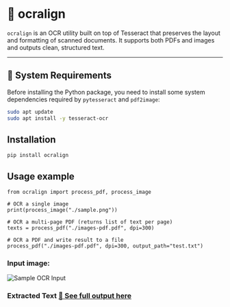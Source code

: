 # 🧾 ocralign

`ocralign` is an OCR utility built on top of Tesseract that preserves the layout and formatting of scanned documents. It supports both PDFs and images and outputs clean, structured text.

---

## 🔧 System Requirements

Before installing the Python package, you need to install some system dependencies required by `pytesseract` and `pdf2image`:

```bash
sudo apt update
sudo apt install -y tesseract-ocr
```

## Installation
```pip install ocralign```

## Usage example
```
from ocralign import process_pdf, process_image

# OCR a single image
print(process_image("./sample.png"))

# OCR a multi-page PDF (returns list of text per page)
texts = process_pdf("./images-pdf.pdf", dpi=300)

# OCR a PDF and write result to a file
process_pdf("./images-pdf.pdf", dpi=300, output_path="test.txt")
```
### Input image:

![Sample OCR Input](./examples/sample.png)

### Extracted Text [📎 See full output here](./examples/output.txt)